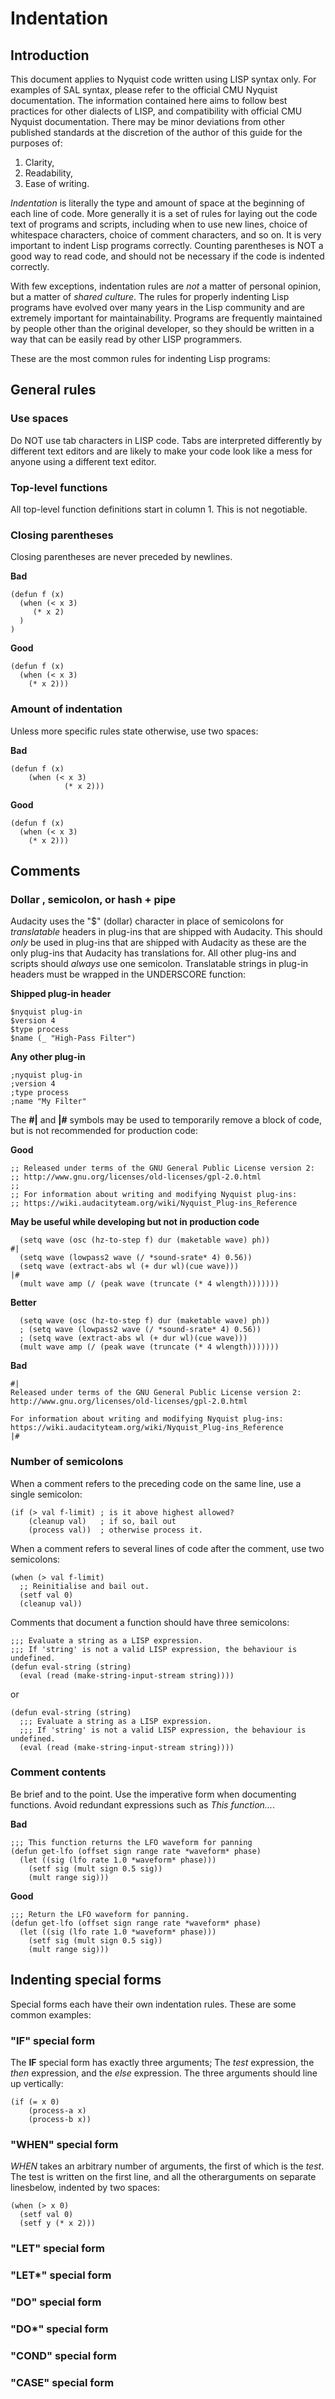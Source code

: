 # Indentation

## Introduction

This document applies to Nyquist code written using LISP syntax only. For examples of SAL syntax, please refer to the official CMU Nyquist documentation. The information contained here aims to follow best practices for other dialects of LISP, and compatibility with official CMU Nyquist documentation. There may be minor deviations from other published standards at the discretion of the author of this guide for the purposes of: 
1. Clarity, 
2. Readability, 
3. Ease of writing.

_Indentation_ is literally the type and amount of space at the beginning of each line of code. More generally it is a set of rules for laying out the code text of programs and scripts, including when to use new lines, choice of whitespace characters, choice of comment characters, and so on. It is very important to indent Lisp programs correctly. Counting parentheses is NOT a good way to read code, and should not be necessary if the code is indented correctly.

With few exceptions, indentation rules are _not_ a matter of personal opinion, but a matter of _shared culture_. The rules for properly indenting Lisp programs have evolved over many years in the Lisp community and are extremely important for maintainability. Programs are frequently maintained by people other than the original developer, so they should be written in a way that can be easily read by other LISP programmers.

These are the most common rules for indenting Lisp programs:

## General rules

### Use spaces

Do NOT use tab characters in LISP code. Tabs are interpreted differently by different text editors and are likely to make your code look like a mess for anyone using a different text editor.


### Top-level functions

All top-level function definitions start in column 1. This is not negotiable. 

### Closing parentheses

Closing parentheses are never preceded by newlines.

**Bad**

    (defun f (x)
      (when (< x 3)
         (* x 2)
      )
    )

**Good**

    (defun f (x)
      (when (< x 3)
        (* x 2)))


### Amount of indentation

Unless more specific rules state otherwise, use two spaces:

**Bad**

    (defun f (x)
        (when (< x 3)
                (* x 2)))

**Good**

    (defun f (x)
      (when (< x 3)
        (* x 2)))


## Comments

### Dollar , semicolon, or hash + pipe

Audacity uses the "$" (dollar) character in place of semicolons for _translatable_ headers in plug-ins that are shipped with Audacity. This should _only_ be used in plug-ins that are shipped with Audacity as these are the only plug-ins that Audacity has translations for. All other plug-ins and scripts should _always_ use one semicolon. Translatable strings in plug-in headers must be wrapped in the UNDERSCORE function:

**Shipped plug-in header**

    $nyquist plug-in
    $version 4
    $type process
    $name (_ "High-Pass Filter")

**Any other plug-in**

    ;nyquist plug-in
    ;version 4
    ;type process
    ;name "My Filter"

The **#|** and **|#** symbols may be used to temporarily remove a block of code, but is not recommended for production code:

**Good**

    ;; Released under terms of the GNU General Public License version 2:
    ;; http://www.gnu.org/licenses/old-licenses/gpl-2.0.html
    ;;
    ;; For information about writing and modifying Nyquist plug-ins:
    ;; https://wiki.audacityteam.org/wiki/Nyquist_Plug-ins_Reference

**May be useful while developing but not in production code**

      (setq wave (osc (hz-to-step f) dur (maketable wave) ph))
    #|
      (setq wave (lowpass2 wave (/ *sound-srate* 4) 0.56))
      (setq wave (extract-abs wl (+ dur wl)(cue wave)))
    |#
      (mult wave amp (/ (peak wave (truncate (* 4 wlength)))))))

**Better**

      (setq wave (osc (hz-to-step f) dur (maketable wave) ph))
      ; (setq wave (lowpass2 wave (/ *sound-srate* 4) 0.56))
      ; (setq wave (extract-abs wl (+ dur wl)(cue wave)))
      (mult wave amp (/ (peak wave (truncate (* 4 wlength)))))))

**Bad**

    #|
    Released under terms of the GNU General Public License version 2:
    http://www.gnu.org/licenses/old-licenses/gpl-2.0.html

    For information about writing and modifying Nyquist plug-ins:
    https://wiki.audacityteam.org/wiki/Nyquist_Plug-ins_Reference
    |#


### Number of semicolons

When a comment refers to the preceding code on the same line, use a single semicolon:

    (if (> val f-limit) ; is it above highest allowed?
        (cleanup val)   ; if so, bail out
        (process val))  ; otherwise process it.

When a comment refers to several lines of code after the comment, use two semicolons:

    (when (> val f-limit)
      ;; Reinitialise and bail out.
      (setf val 0)
      (cleanup val))

Comments that document a function should have three semicolons:

    ;;; Evaluate a string as a LISP expression.
    ;;; If 'string' is not a valid LISP expression, the behaviour is undefined.
    (defun eval-string (string)
      (eval (read (make-string-input-stream string))))

or

    (defun eval-string (string)
      ;;; Evaluate a string as a LISP expression.
      ;;; If 'string' is not a valid LISP expression, the behaviour is undefined.
      (eval (read (make-string-input-stream string))))


### Comment contents

Be brief and to the point. Use the imperative form when documenting functions. Avoid redundant expressions such as *This function...*.

**Bad**

    ;;; This function returns the LFO waveform for panning
    (defun get-lfo (offset sign range rate *waveform* phase)
      (let ((sig (lfo rate 1.0 *waveform* phase)))
        (setf sig (mult sign 0.5 sig))
        (mult range sig)))



**Good**

    ;;; Return the LFO waveform for panning.
    (defun get-lfo (offset sign range rate *waveform* phase)
      (let ((sig (lfo rate 1.0 *waveform* phase)))
        (setf sig (mult sign 0.5 sig))
        (mult range sig)))


## Indenting special forms

Special forms each have their own indentation rules. These are some common examples:

### "IF" special form

The **IF** special form has exactly three arguments; The _test_ expression, the _then_ expression, and the _else_ expression. The three arguments should line up vertically:

    (if (= x 0)
        (process-a x)
        (process-b x))


### "WHEN" special form

_WHEN_ takes an arbitrary number of arguments, the first of which is the _test_. The test is written on the first line, and all the otherarguments on separate linesbelow, indented by two spaces:

    (when (> x 0)
      (setf val 0)
      (setf y (* x 2)))


### "LET" special form

### "LET*" special form

### "DO" special form

### "DO*" special form

### "COND" special form

### "CASE" special form
